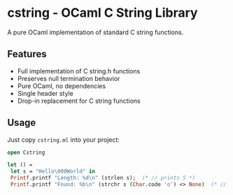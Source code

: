 # cstring - OCaml C String Library

A pure OCaml implementation of standard C string functions.

## Features 

- Full implementation of C string.h functions
- Preserves null termination behavior
- Pure OCaml, no dependencies
- Single header style
- Drop-in replacement for C string functions

## Usage

Just copy `cstring.ml` into your project:

```ocaml
open Cstring

let () = 
 let s = "Hello\000World" in
 Printf.printf "Length: %d\n" (strlen s);  (* // prints 5 *)
 Printf.printf "Found: %b\n" (strchr s (Char.code 'o') <> None)  (* // prints true *)